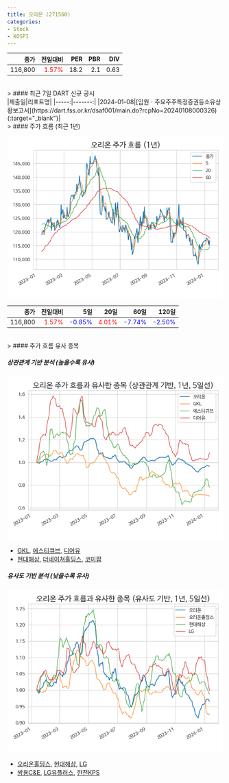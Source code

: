 ```yaml
---
title: 오리온 (271560)
categories:
- Stock
- KOSPI
---
```


|종가|전일대비|PER|PBR|DIV|
|---:|-------:|--:|--:|--:|
|116,800|<span style="color: red">1.57%</span>|18.2|2.1|0.63|

<!-- more -->

<br>
> #### 최근 7일 DART 신규 공시

<br>
|제출일|리포트명|
|-----:|-------:|
|2024-01-08|[임원ㆍ주요주주특정증권등소유상황보고서](https://dart.fss.or.kr/dsaf001/main.do?rcpNo=20240108000326){:target="_blank"}|

<br>
> #### 주가 흐름 (최근 1년)

![271560](/assets/images/stock/271560.png)

|종가|전일대비|5일|20일|60일|120일|
|---:|-------:|--:|---:|---:|----:|
|116,800|<span style="color: red">1.57%</span>|<span style="color: blue">-0.85%</span>|<span style="color: red">4.01%</span>|<span style="color: blue">-7.74%</span>|<span style="color: blue">-2.50%</span>|

<br>
> #### 주가 흐름 유사 종목

##### 상관관계 기반 분석 (높을수록 유사)
![271560](/assets/images/stock/271560_corr.png)
- [GKL](/114090/), [에스티큐브](/052020/), [디어유](/376300/)
- [현대해상](/001450/), [더네이쳐홀딩스](/298540/), [코미팜](/041960/)

##### 유사도 기반 분석 (낮을수록 유사)
![271560](/assets/images/stock/271560_sim.png)
- [오리온홀딩스](/001800/), [현대해상](/001450/), [LG](/003550/)
- [쌍용C&E](/003410/), [LG유플러스](/032640/), [한전KPS](/051600/)